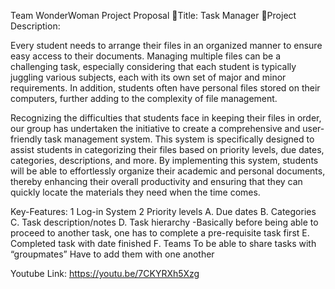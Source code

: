 
Team WonderWoman Project Proposal
Title: Task Manager
Project Description:

Every student needs to arrange their files in an organized manner to ensure easy access to their documents. Managing multiple files can be a challenging task, especially considering that each student is typically juggling various subjects, each with its own set of major and minor requirements. In addition, students often have personal files stored on their computers, further adding to the complexity of file management.

Recognizing the difficulties that students face in keeping their files in order, our group has undertaken the initiative to create a comprehensive and user-friendly task management system. This system is specifically designed to assist students in categorizing their files based on priority levels, due dates, categories, descriptions, and more. By implementing this system, students will be able to effortlessly organize their academic and personal documents, thereby enhancing their overall productivity and ensuring that they can quickly locate the materials they need when the time comes.

Key-Features:
	1 Log-in System
	2 Priority levels
A. Due dates
B. Categories
C. Task description/notes
D. Task hierarchy
-Basically before being able to proceed to another task, one has to complete a pre-requisite task first
E. Completed task with date finished
F. Teams
To be able to share tasks with “groupmates”
Have to add them with one another

Youtube Link:
https://youtu.be/7CKYRXh5Xzg
